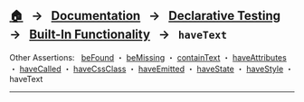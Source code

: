 ## [🏠][home] &nbsp; → &nbsp; **[Documentation][docs]** &nbsp; → &nbsp; [Declarative Testing][declarative] &nbsp; → &nbsp; [Built-In Functionality][index] &nbsp; → &nbsp; `haveText`

[home]: ../README.md
[docs]: ../overview.md
[declarative]: ../index.md
[index]: ../built-in.md
[befound]: ./be-found.md
[bemissing]: ./be-missing.md
[containtext]: ./contain-text.md
[haveattributes]: ./have-attributes.md
[havecalled]: ./have-called.md
[havecssclass]: ./have-css-class.md
[haveemitted]: ./have-emitted.md
[havestate]: ./have-state.md
[havestyle]: ./have-style.md
[havetext]: ./have-text.md

Other Assertions: &nbsp; [beFound] ・ [beMissing] ・ [containText] ・ [haveAttributes] ・ [haveCalled] ・ [haveCssClass] ・ [haveEmitted] ・ [haveState] ・ [haveStyle] ・ haveText

---
